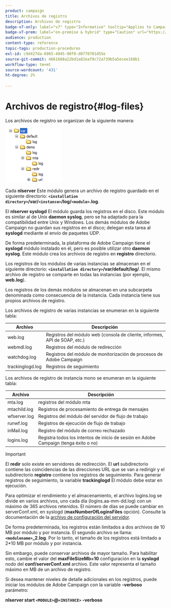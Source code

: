 ```yaml
---
product: campaign
title: Archivos de registro
description: Archivos de registro
badge-v7-only: label="v7" type="Informative" tooltip="Applies to Campaign Classic v7 only"
badge-v7-prem: label="on-premise & hybrid" type="Caution" url="https://experienceleague.adobe.com/docs/campaign-classic/using/installing-campaign-classic/architecture-and-hosting-models/hosting-models-lp/hosting-models.html" tooltip="Applies to on-premise and hybrid deployments only"
audience: production
content-type: reference
topic-tags: production-procedures
exl-id: c9d427da-6965-4945-90f0-d0770701d55e
source-git-commit: 4661688a22bd1a82eaf9c72a739b5a5ecee168b1
workflow-type: tm+mt
source-wordcount: '431'
ht-degree: 2%

---
```


# Archivos de registro{#log-files}



Los archivos de registro se organizan de la siguiente manera:

![](assets/d_ncs_directory.png)

Cada **nlserver** Este módulo genera un archivo de registro guardado en el siguiente directorio: **`<installation directory>`/var/`<instance>`/log/`<module>`.log**.

El **nlserver syslogd** El módulo guarda los registros en el disco. Este módulo es similar al de Unix **daemon syslog**, pero se ha adaptado para la compatibilidad entre Unix y Windows. Los demás módulos de Adobe Campaign no guardan sus registros en el disco; delegan esta tarea al **syslogd** mediante el envío de paquetes UDP.

De forma predeterminada, la plataforma de Adobe Campaign tiene el **syslogd** módulo instalado en él, pero es posible utilizar otro **daemon syslog**. Este módulo crea los archivos de registro en **registro** directorio.

Los registros de los módulos de varias instancias se almacenan en el siguiente directorio: **`<installation directory>`/var/default/log/**. El mismo archivo de registro se comparte en todas las instancias (por ejemplo, **web.log**).

Los registros de los demás módulos se almacenan en una subcarpeta denominada como consecuencia de la instancia. Cada instancia tiene sus propios archivos de registro.

Los archivos de registro de varias instancias se enumeran en la siguiente tabla:

| Archivo | Descripción |
|---|---|
| web.log | Registros del módulo web (consola de cliente, informes, API de SOAP, etc.) |
| webmdl.log | Registros del módulo de redirección |
| watchdog.log | Registros del módulo de monitorización de procesos de Adobe Campaign |
| trackinglogd.log | Registros de seguimiento |

Los archivos de registro de instancia mono se enumeran en la siguiente tabla:

| Archivo | Descripción |
|---|---|
| mta.log | registros del módulo mta |
| mtachild.log | Registros de procesamiento de entrega de mensajes |
| wfserver.log | Registros del módulo del servidor de flujo de trabajo |
| runwf.log | Registros de ejecución de flujo de trabajo |
| inMail.log | Registro del módulo de correo rechazado |
| logins.log | Registra todos los intentos de inicio de sesión en Adobe Campaign (tenga éxito o no) |

>[!IMPORTANT]
>
>El **redir** solo existe en servidores de redirección. El **url** subdirectorio contiene las coincidencias de las direcciones URL que se van a redirigir y el subdirectorio **registro** contiene los registros de seguimiento. Para generar registros de seguimiento, la variable **trackinglogd** El módulo debe estar en ejecución.

Para optimizar el rendimiento y el almacenamiento, el archivo logins.log se divide en varios archivos, uno cada día (logins.aa-mm-dd.log) con un máximo de 365 archivos retenidos. El número de días se puede cambiar en serverConf.xml, en syslogd (**maxNumberOfLoginsFiles** opción). Consulte la documentación de la [archivo de configuración del servidor](../../installation/using/the-server-configuration-file.md#syslogd).

De forma predeterminada, los registros están limitados a dos archivos de 10 MB por módulo y por instancia. El segundo archivo se llama: **`<modulename>`_2.log**. Por lo tanto, el tamaño de los registros está limitado a 2&#42;10 MB por módulo y por instancia.

Sin embargo, puede conservar archivos de mayor tamaño. Para habilitar esto, cambie el valor del **maxFileSizeMb=10** configuración en la **syslogd** nodo del **conf/serverConf.xml** archivo. Este valor representa el tamaño máximo en MB de un archivo de registro.

Si desea mantener niveles de detalle adicionales en los registros, puede iniciar los módulos de Adobe Campaign con la variable **-verboso** parámetro:

**nlserver start `<MODULE>`@`<INSTANCE>` -verboso**
